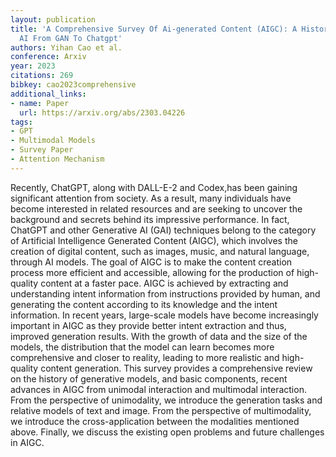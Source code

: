 ```yaml
---
layout: publication
title: 'A Comprehensive Survey Of Ai-generated Content (AIGC): A History Of Generative
  AI From GAN To Chatgpt'
authors: Yihan Cao et al.
conference: Arxiv
year: 2023
citations: 269
bibkey: cao2023comprehensive
additional_links:
- name: Paper
  url: https://arxiv.org/abs/2303.04226
tags:
- GPT
- Multimodal Models
- Survey Paper
- Attention Mechanism
---
```

Recently, ChatGPT, along with DALL-E-2 and Codex,has been gaining significant
attention from society. As a result, many individuals have become interested in
related resources and are seeking to uncover the background and secrets behind
its impressive performance. In fact, ChatGPT and other Generative AI (GAI)
techniques belong to the category of Artificial Intelligence Generated Content
(AIGC), which involves the creation of digital content, such as images, music,
and natural language, through AI models. The goal of AIGC is to make the
content creation process more efficient and accessible, allowing for the
production of high-quality content at a faster pace. AIGC is achieved by
extracting and understanding intent information from instructions provided by
human, and generating the content according to its knowledge and the intent
information. In recent years, large-scale models have become increasingly
important in AIGC as they provide better intent extraction and thus, improved
generation results. With the growth of data and the size of the models, the
distribution that the model can learn becomes more comprehensive and closer to
reality, leading to more realistic and high-quality content generation. This
survey provides a comprehensive review on the history of generative models, and
basic components, recent advances in AIGC from unimodal interaction and
multimodal interaction. From the perspective of unimodality, we introduce the
generation tasks and relative models of text and image. From the perspective of
multimodality, we introduce the cross-application between the modalities
mentioned above. Finally, we discuss the existing open problems and future
challenges in AIGC.